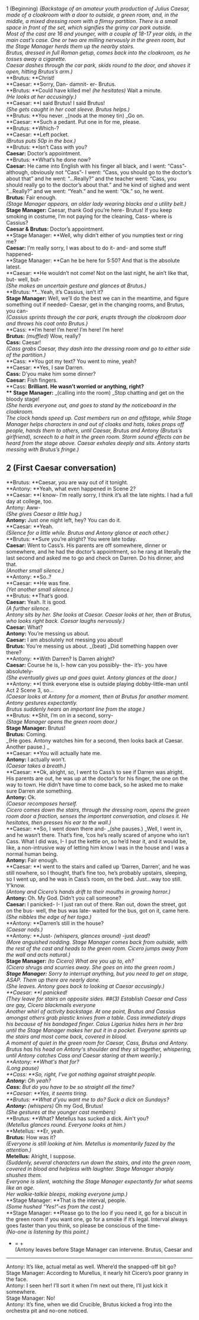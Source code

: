 1 (Beginning)
_(Backstage of an amateur youth production of Julius Caesar, made of a cloakroom with a door to outside, a green room, and, in the middle, a mixed dressing room with a flimsy partition. There is a small space in front of the set, which signifies the grimy car park outside.  
Most of the cast are 16 and younger, with a couple of 18-17 year olds, in the main cast’s case. One or two are milling nervously in the green room, but the Stage Manager herds them up the nearby stairs.  
Brutus, dressed in full Roman getup, comes back into the cloakroom, as he tosses away a cigarette.  
Caesar dashes through the car park, skids round to the door, and shoves it open, hitting Brutus’s arm.)_  
**Brutus: **Christ!  
**Caesar: **Sorry, Dan- damnit- er- Brutus.  
**Brutus: **Could have killed me! _(he hesitates)_ Wait a minute.  
_(He looks at her accusingly.)_  
**Caesar: **I said Brutus! I said Brutus!  
_(She gets caught in her coat sleeve. Brutus helps.)_  
**Brutus: **You never. _(nods at the money tin) _Go on.  
**Caesar: **Such a pedant. Put one in for me, please.   
**Brutus: **Which-?  
**Caesar: **Left pocket.  
_(Brutus puts 50p in the box.)_  
**Brutus: **Isn’t Cass with you?  
**Caesar:** Doctor’s appointment.  
**Brutus: **What’s he done now?  
**Caesar:** He came into English with his finger all black, and I went: “Cass”- although, obviously not “Cass”- I went: “Cass, you should go to the doctor’s about that” and he went: “…Really?” and the teacher went: “Cass, you should really go to the doctor’s about that.” and he kind of sighed and went “…Really?” and we went: “Yeah.” and he went: “Ok.” so, he went.  
**Brutus:** Fair enough.  
_(Stage Manager appears, an older lady wearing blacks and a utility belt.)_  
**Stage Manager:** Caesar, thank God you’re here- Brutus! If you keep smoking in costume, I’m not paying for the cleaning, Cass- where is Cassius?  
**Caesar & Brutus:** Doctor’s appointment.  
**Stage Manager: **Well, why didn’t either of you numpties text or ring me?  
**Caesar:** I’m really sorry, I was about to do it- and- and some stuff happened-  
**Stage Manager: **Can he be here for 5:50? And that is the absolute latest.  
**Caesar: **He wouldn’t not come! Not on the last night, he ain’t like that, but- well, but-  
_(She makes an uncertain gesture and glances at Brutus.)_  
**Brutus: **...Yeah, it’s Cassius, isn’t it?  
**Stage Manager:** Well, we’ll do the best we can in the meantime, and figure something out if needed- Caesar, get in the changing rooms, and Brutus, you can-  
_(Cassius sprints through the car park, erupts through the cloakroom door and throws his coat onto Brutus.)_  
**Cass: **I’m here! I’m here! I’m here! I’m here!  
**Brutus:** _(muffled)_ Wow, really?  
**Cass:** Caesar!  
_(Cass grabs Caesar, they dash into the dressing room and go to either side of the partition.)_  
**Cass: **You got my text? You went to mine, yeah?  
**Caesar: **Yes, I saw Darren.  
**Cass:** D’you make him some dinner?  
**Caesar:** Fish fingers.  
**Cass: **Brilliant. He wasn’t worried or anything, right?  
** Stage Manager:** _(calling into the room) _Stop chatting and get on the bloody stage!  
_(She herds everyone out, and goes to stand by the noticeboard in the cloakroom.  
The clock hands speed up. Cast members run on and offstage, while Stage Manager helps characters in and out of cloaks and hats, takes props off people, hands them to others, until Caesar, Brutus and Antony (Brutus’s girlfriend), screech to a halt in the green room. 
Storm sound effects can be heard from the stage above. Caesar exhales deeply and sits. Antony starts messing with Brutus’s fringe.)_  
## 2 (First Caesar conversation)  
**Brutus: **Caesar, you are way out of it tonight.  
**Antony: **Yeah, what even happened in Scene 2?  
**Caesar: **I know- I’m really sorry, I think it’s all the late nights. I had a full day at college, too.  
Antony: Aww-  
_(She gives Caesar a little hug.)_  
**Antony:** Just one night left, hey? You can do it.  
**Caesar: **Yeah.  
_(Silence for a little while. Brutus and Antony glance at each other.)_  
**Brutus: **Sure you’re alright? You were late today.  
**Caesar:** Went to Cass’s. His parents are off somewhere, dinner or somewhere, and he had the doctor’s appointment, so he rang at literally the last second and asked me to go and check on Darren. Do his dinner, and that.  
_(Another small silence.)_  
**Antony: **So..?  
**Caesar: **He was fine.  
_(Yet another small silence.)_  
**Brutus: **That’s good.  
**Caesar:** Yeah. It is good.  
_(A further silence.  
 Antony sits by her. She looks at Caesar. Caesar looks at her, then at Brutus, who looks right back. Caesar laughs nervously.)_  
**Caesar:** What?  
**Antony:** You’re messing us about.  
**Caesar:** I am absolutely not messing you about!  
**Brutus:** You're messing us about. _(beat) _Did something happen over there?  
**Antony: **With Darren? Is Darren alright?  
**Caesar:** Course he is, I- how can you possibly- the- it’s- you have absolutely-  
_(She eventually gives up and goes quiet. Antony glances at the door.)_  
**Antony: **I think everyone else is outside playing dobby-little-man until Act 2 Scene 3, so...  
_(Caesar looks at Antony for a moment, then at Brutus for another moment. Antony gestures expectantly.  
Brutus suddenly hears an important line from the stage.)_  
**Brutus: **Shit, I’m on in a second, sorry-  
_(Stage Manager opens the green room door.)_  
**Stage Manager:** Brutus!  
**Brutus:** Coming.  
_(He goes. Antony watches him for a second, then looks back at Caesar. Another pause.) _  
**Caesar: **You will actually hate me.  
**Antony:** I actually won’t.  
_(Caesar takes a breath.)_  
**Caesar: **Ok, alright, so, I went to Cass’s to see if Darren was alright. His parents are out, he was up at the doctor’s for his finger, the one on the way to town. He didn’t have time to come back, so he asked me to make sure Darren ate something.  
**Antony:** Ok.  
_(Caesar recomposes herself.  
Cicero comes down the stairs, through the dressing room, opens the green room door a fraction, senses the important conversation, and closes it. He hesitates, then presses his ear to the wall.)_  
**Caesar: **So, I went down there and- _(she pauses.) _Well, I went in, and he wasn’t there. That’s fine, ‘cos he’s really scared of anyone who isn’t Cass. What I did was, I- I put the kettle on, so he’d hear it, and it would be, like, a non-intrusive way of letting him know I was in the house and I was a normal human being.  
**Antony:** Fair enough.  
**Caesar: **I went to the stairs and called up ‘Darren, Darren’, and he was still nowhere, so I thought, that’s fine too, he’s probably upstairs, sleeping, so I went up, and he was in Cass’s room, on the bed. Just…way too still. Y’know.  
_(Antony and Cicero’s hands drift to their mouths in growing horror.)_  
**Antony:** Oh. My God. Didn’t you call someone?  
**Caesar:** I panicked- I- I just ran out of there. Ran out, down the street, got on the bus- well, the bus was late- waited for the bus, got on it, came here.  
_(She nibbles the edge of her toga.)_  
**Antony: **Darren’s still in the house?  
_(Caesar nods.)_  
**Antony: **Just- _(whispers, glances around)_ -just _dead_?  
_(More anguished nodding. Stage Manager comes back from outside, with the rest of the cast and heads to the green room. Cicero jumps away from the wall and acts natural.)_  
**Stage Manager:** _(to Cicero) _What are you up to, eh?  
_(Cicero shrugs and scurries away. She goes on into the green room.)_  
**Stage Manager:** Sorry to interrupt anything, but you need to get on stage, ASAP. Them up there are nearly done.  
_(She leaves. Antony goes back to looking at Caesar accusingly.)_  
**Caesar: **I panicked!  
_(They leave for stairs on opposite sides. 
##(3) Establish Caesar and Cass are gay, Cicero blackmails everyone  
Another whirl of activity backstage. At one point, Brutus and Cassius amongst others grab plastic knives from a table. Cass immediately drops his because of his bandaged finger. Caius Ligarius hides hers in her bra until the Stage Manager makes her put it in a pocket. Everyone sprints up the stairs and most come back, covered in blood.  
A moment of quiet in the green room for Caesar, Cass, Brutus and Antony.  
Brutus has his head on Antony's shoulder and they sit together, whispering, until Antony catches Cass and Caesar staring at them wearily.)_  
**Antony: **What's that for?  
_(Long pause)_  
**Cass: **So, right, I've got nothing against straight people.  
**Antony:** Oh yeah?  
**Cass:** But do you have to be so straight all the time?  
**Caesar: **Yes, it seems tiring.  
**Brutus: **What d'you want me to do? Suck a dick on Sundays?  
**Antony:**_ (whispers)_ Oh my God, Brutus!  
_(She gestures at the younger cast members)_  
**Brutus: **What? Metellus has sucked a dick. Ain't you?  
_(Metellus glances round. Everyone looks at him.)_  
**Metellus: **Er, yeah.  
**Brutus:** How was it?  
_(Everyone is still looking at him. Metellus is momentarily fazed by the attention.)_  
**Metellus:** Alright, I suppose.  
_(Suddenly, several characters run down the stairs, and into the green room, covered in blood and helpless with laughter. Stage Manager sharply shushes them.  
Everyone is silent, watching the Stage Manager expectantly for what seems like an age.  
Her walkie-talkie bleeps, making everyone jump.)_  
**Stage Manager: **That is the interval, people.  
_(Some hushed “Yes!”-es from the cast.)_  
**Stage Manager: **Please go to the loo if you need it, go for a biscuit in the green room if you want one, go for a smoke if it’s legal. Interval always goes faster than you think, so please be conscious of the time-  
_(No-one is listening by this point.)_  



+ = +  
 (Antony leaves before Stage Manager can intervene. Brutus, Caesar and   

---  
Antony: It’s like, actual metal as well. Where’d the snapped-off bit go?  
Stage Manager: According to Murellus, it nearly hit Cicero’s poor granny in the face.  
Antony: I seen her! I’ll sort it when I’m next out there, I’ll just kick it somewhere.  
Stage Manager: No!  
Antony: It’s fine, when we did Crucible, Brutus kicked a frog into the orchestra pit and no-one noticed.  



